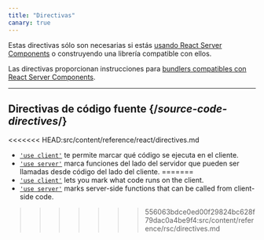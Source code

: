```yaml
---
title: "Directivas"
canary: true
---
```


<Canary>

Estas directivas sólo son necesarias si estás [usando React Server Components](/learn/start-a-new-react-project#bleeding-edge-react-frameworks) o construyendo una librería compatible con ellos.

</Canary>

<Intro>

Las directivas proporcionan instrucciones para [bundlers compatibles con React Server Components](/learn/start-a-new-react-project#bleeding-edge-react-frameworks).

</Intro>

---

## Directivas de código fuente {/*source-code-directives*/}

<<<<<<< HEAD:src/content/reference/react/directives.md
* [`'use client'`](/reference/react/use-client) te permite marcar qué código se ejecuta en el cliente.
* [`'use server'`](/reference/react/use-server) marca funciones del lado del servidor que pueden ser llamadas desde código del lado del cliente.
=======
* [`'use client'`](/reference/rsc/use-client) lets you mark what code runs on the client.
* [`'use server'`](/reference/rsc/use-server) marks server-side functions that can be called from client-side code.
>>>>>>> 556063bdce0ed00f29824bc628f79dac0a4be9f4:src/content/reference/rsc/directives.md
